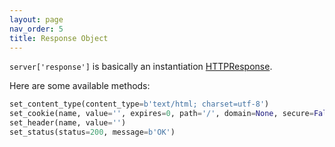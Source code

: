 ```yaml
---
layout: page
nav_order: 5
title: Response Object
---
```

`server['response']` is basically an instantiation [HTTPResponse](https://github.com/nggit/tremolo/blob/master/tremolo/lib/http_response.py).

Here are some available methods:

```python
set_content_type(content_type=b'text/html; charset=utf-8')
set_cookie(name, value='', expires=0, path='/', domain=None, secure=False, httponly=False, samesite=None)
set_header(name, value='')
set_status(status=200, message=b'OK')
```
